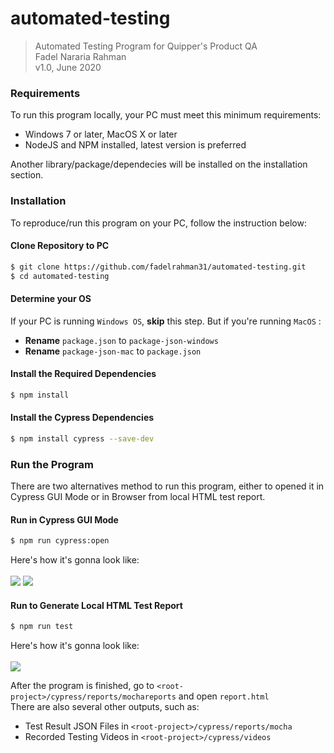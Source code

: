# automated-testing
> Automated Testing Program for Quipper's Product QA \
Fadel Nararia Rahman \
v1.0, June 2020

### Requirements
To run this program locally, your PC must meet this minimum requirements: 
- Windows 7 or later, MacOS X or later
- NodeJS and NPM installed, latest version is preferred

Another library/package/dependecies will be installed on the installation section.

### Installation
To reproduce/run this program on your PC, follow the instruction below: 

#### Clone Repository to PC
```bash
$ git clone https://github.com/fadelrahman31/automated-testing.git
$ cd automated-testing
```

#### Determine your OS
If your PC is running `Windows OS`, **skip** this step. But if you're running `MacOS` : 
- **Rename** `package.json` to `package-json-windows`
- **Rename** `package-json-mac` to `package.json`

#### Install the Required Dependencies
```bash
$ npm install
```

#### Install the Cypress Dependencies
```bash
$ npm install cypress --save-dev
```

### Run the Program
There are two alternatives method to run this program, either to opened it in Cypress GUI Mode or in Browser from local HTML test report.

#### Run in Cypress GUI Mode
```bash
$ npm run cypress:open
```
Here's how it's gonna look like: \
\
![](https://i.ibb.co/jHD0RqZ/cypress-GUI.png)
![](https://i.ibb.co/WWsp3TJ/cypress-testing.png)

#### Run to Generate Local HTML Test Report
```bash
$ npm run test
```
Here's how it's gonna look like: \
\
![](https://i.ibb.co/L9Zvcb3/mochawesome-reports.png)

After the program is finished, go to `<root-project>/cypress/reports/mochareports` and open `report.html`\
There are also several other outputs, such as:
- Test Result JSON Files in `<root-project>/cypress/reports/mocha`
- Recorded Testing Videos in `<root-project>/cypress/videos`
